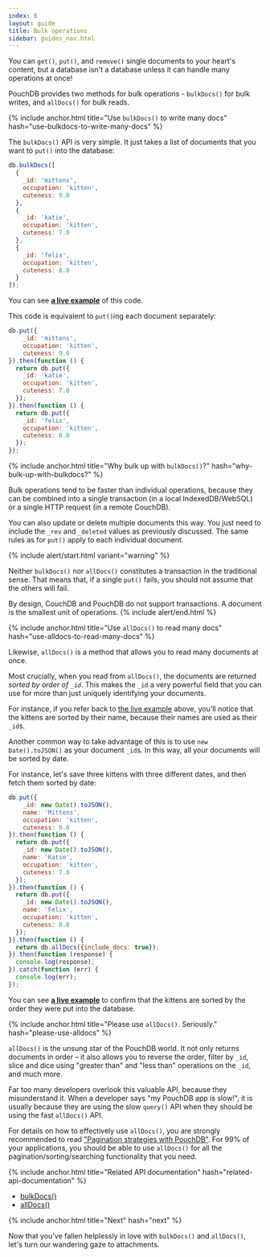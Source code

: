 ```yaml
---
index: 8
layout: guide
title: Bulk operations
sidebar: guides_nav.html
---
```


You can `get()`, `put()`, and `remove()` single documents to your heart's content, but a database isn't a database unless it can handle many operations at once!

PouchDB provides two methods for bulk operations - `bulkDocs()` for bulk writes, and `allDocs()` for bulk reads.

{% include anchor.html title="Use `bulkDocs()` to write many docs" hash="use-bulkdocs-to-write-many-docs" %}

The `bulkDocs()` API is very simple.  It just takes a list of documents that you want to `put()` into the database:

```js
db.bulkDocs([
  {
    _id: 'mittens',
    occupation: 'kitten',
    cuteness: 9.0
  },
  {
    _id: 'katie',
    occupation: 'kitten',
    cuteness: 7.0
  },
  {
    _id: 'felix',
    occupation: 'kitten',
    cuteness: 8.0
  }
]);
```

You can see **[a live example](http://bl.ocks.org/nolanlawson/038a45134341f3b7235b)** of this code.

This code is equivalent to `put()`ing each document separately:

```js
db.put({
    _id: 'mittens',
    occupation: 'kitten',
    cuteness: 9.0
}).then(function () {
  return db.put({
    _id: 'katie',
    occupation: 'kitten',
    cuteness: 7.0
  });
}).then(function () {
  return db.put({
    _id: 'felix',
    occupation: 'kitten',
    cuteness: 8.0
  });
});
```

{% include anchor.html title="Why bulk up with `bulkDocs()`?" hash="why-bulk-up-with-bulkdocs?" %}

Bulk operations tend to be faster than individual operations, because they can be combined into a single transaction (in a local IndexedDB/WebSQL) or a single HTTP request (in a remote CouchDB).

You can also update or delete multiple documents this way. You just need to include the `_rev` and `_deleted` values as previously discussed. The same rules as for `put()` apply to each individual document.

{% include alert/start.html variant="warning" %}

Neither <code>bulkDocs()</code> nor <code>allDocs()</code> constitutes a transaction in the traditional sense. That means that, if a single <code>put()</code> fails, you should not assume that the others will fail.
<p/>
<p/>
By design, CouchDB and PouchDB do not support transactions. A document is the smallest unit of operations.
{% include alert/end.html %}

{% include anchor.html title="Use `allDocs()` to read many docs" hash="use-alldocs-to-read-many-docs" %}

Likewise, `allDocs()` is a method that allows you to read many documents at once.

Most crucially, when you read from `allDocs()`, the documents are returned *sorted by order of `_id`*.  This makes the `_id` a very powerful field that you can use for more than just uniquely identifying your documents.

For instance, if you refer back to [the live example](http://bl.ocks.org/nolanlawson/038a45134341f3b7235b) above, you'll notice that the kittens are sorted by their name, because their names are used as their `_id`s.

Another common way to take advantage of this is to use `new Date().toJSON()` as your document `_id`s. In this way, all your documents will be sorted by date.

For instance, let's save three kittens with three different dates, and then fetch them sorted by date:

```js
db.put({
    _id: new Date().toJSON(),
    name: 'Mittens',
    occupation: 'kitten',
    cuteness: 9.0
}).then(function () {
  return db.put({
    _id: new Date().toJSON(),
    name: 'Katie',
    occupation: 'kitten',
    cuteness: 7.0
  });
}).then(function () {
  return db.put({
    _id: new Date().toJSON(),
    name: 'Felix',
    occupation: 'kitten',
    cuteness: 8.0
  });
}).then(function () {
  return db.allDocs({include_docs: true});
}).then(function (response) {
  console.log(response);
}).catch(function (err) {
  console.log(err);
});
```

You can see **[a live example](http://bl.ocks.org/nolanlawson/8f58dbc360348a4c95f6)** to confirm that the kittens are sorted by the order they were put into the database.

{% include anchor.html title="Please use `allDocs()`. Seriously." hash="please-use-alldocs" %}

`allDocs()` is the unsung star of the PouchDB world. It not only returns documents in order &ndash; it also allows you to reverse the order, filter by `_id`, slice and dice using "greater than" and "less than" operations on the `_id`, and much more.

Far too many developers overlook this valuable API, because they misunderstand it. When a developer says "my PouchDB app is slow!", it is usually because they are using the slow `query()` API when they should be using the fast `allDocs()` API.

For details on how to effectively use `allDocs()`, you are strongly recommended to read ["Pagination strategies with PouchDB"](http://pouchdb.com/2014/04/14/pagination-strategies-with-pouchdb.html). For 99% of your applications, you should be able to use `allDocs()` for all the pagination/sorting/searching functionality that you need.

{% include anchor.html title="Related API documentation" hash="related-api-documentation" %}

* [bulkDocs()](/api.html#batch_create)
* [allDocs()](/api.html#batch_fetch)

{% include anchor.html title="Next" hash="next" %}

Now that you've fallen helplessly in love with `bulkDocs()` and `allDocs()`, let's turn our wandering gaze to attachments.
